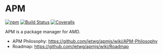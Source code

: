 # APM

[![npm](https://img.shields.io/npm/v/apmjs.svg)](https://www.npmjs.org/package/apmjs)
[![Build Status](https://travis-ci.org/jetwg/apmjs.svg?branch=master)](https://travis-ci.org/jetwg/apmjs)
[![Coveralls](https://img.shields.io/coveralls/jetwg/apmjs.svg)](https://coveralls.io/github/jetwg/apmjs?branch=master)

APM is a package manager for AMD.

* APM Philosophy: <https://github.com/jetwg/apmjs/wiki/APM-Philosophy>
* Roadmap: <https://github.com/jetwg/apmjs/wiki/Roadmap>
